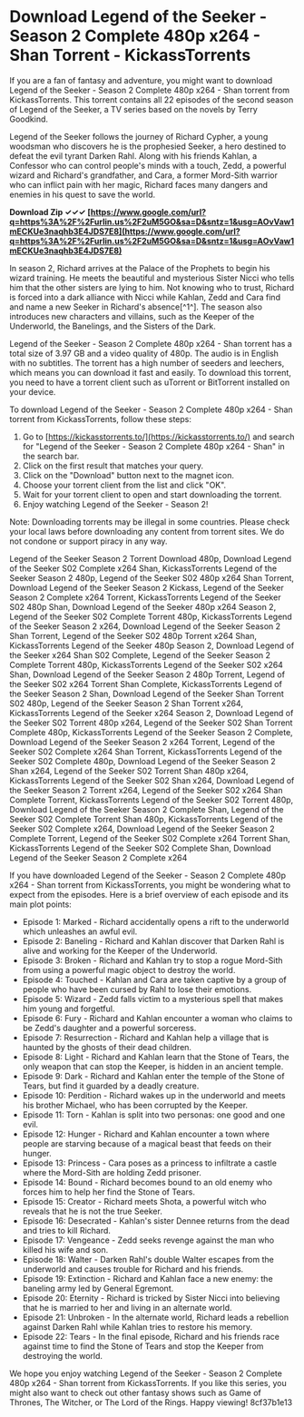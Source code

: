 # Download Legend of the Seeker - Season 2 Complete 480p x264 - Shan Torrent - KickassTorrents
 
If you are a fan of fantasy and adventure, you might want to download Legend of the Seeker - Season 2 Complete 480p x264 - Shan torrent from KickassTorrents. This torrent contains all 22 episodes of the second season of Legend of the Seeker, a TV series based on the novels by Terry Goodkind.
 
Legend of the Seeker follows the journey of Richard Cypher, a young woodsman who discovers he is the prophesied Seeker, a hero destined to defeat the evil tyrant Darken Rahl. Along with his friends Kahlan, a Confessor who can control people's minds with a touch, Zedd, a powerful wizard and Richard's grandfather, and Cara, a former Mord-Sith warrior who can inflict pain with her magic, Richard faces many dangers and enemies in his quest to save the world.
 
**Download Zip ✓✓✓ [https://www.google.com/url?q=https%3A%2F%2Furlin.us%2F2uM5GO&sa=D&sntz=1&usg=AOvVaw1mECKUe3naqhb3E4JDS7E8](https://www.google.com/url?q=https%3A%2F%2Furlin.us%2F2uM5GO&sa=D&sntz=1&usg=AOvVaw1mECKUe3naqhb3E4JDS7E8)**


 
In season 2, Richard arrives at the Palace of the Prophets to begin his wizard training. He meets the beautiful and mysterious Sister Nicci who tells him that the other sisters are lying to him. Not knowing who to trust, Richard is forced into a dark alliance with Nicci while Kahlan, Zedd and Cara find and name a new Seeker in Richard's absence[^1^]. The season also introduces new characters and villains, such as the Keeper of the Underworld, the Banelings, and the Sisters of the Dark.
 
Legend of the Seeker - Season 2 Complete 480p x264 - Shan torrent has a total size of 3.97 GB and a video quality of 480p. The audio is in English with no subtitles. The torrent has a high number of seeders and leechers, which means you can download it fast and easily. To download this torrent, you need to have a torrent client such as uTorrent or BitTorrent installed on your device.
 
To download Legend of the Seeker - Season 2 Complete 480p x264 - Shan torrent from KickassTorrents, follow these steps:
 
1. Go to [https://kickasstorrents.to/](https://kickasstorrents.to/) and search for "Legend of the Seeker - Season 2 Complete 480p x264 - Shan" in the search bar.
2. Click on the first result that matches your query.
3. Click on the "Download" button next to the magnet icon.
4. Choose your torrent client from the list and click "OK".
5. Wait for your torrent client to open and start downloading the torrent.
6. Enjoy watching Legend of the Seeker - Season 2!

Note: Downloading torrents may be illegal in some countries. Please check your local laws before downloading any content from torrent sites. We do not condone or support piracy in any way.
 
Legend of the Seeker Season 2 Torrent Download 480p,  Download Legend of the Seeker S02 Complete x264 Shan,  KickassTorrents Legend of the Seeker Season 2 480p,  Legend of the Seeker S02 480p x264 Shan Torrent,  Download Legend of the Seeker Season 2 Kickass,  Legend of the Seeker Season 2 Complete x264 Torrent,  KickassTorrents Legend of the Seeker S02 480p Shan,  Download Legend of the Seeker 480p x264 Season 2,  Legend of the Seeker S02 Complete Torrent 480p,  KickassTorrents Legend of the Seeker Season 2 x264,  Download Legend of the Seeker Season 2 Shan Torrent,  Legend of the Seeker S02 480p Torrent x264 Shan,  KickassTorrents Legend of the Seeker 480p Season 2,  Download Legend of the Seeker x264 Shan S02 Complete,  Legend of the Seeker Season 2 Complete Torrent 480p,  KickassTorrents Legend of the Seeker S02 x264 Shan,  Download Legend of the Seeker Season 2 480p Torrent,  Legend of the Seeker S02 x264 Torrent Shan Complete,  KickassTorrents Legend of the Seeker Season 2 Shan,  Download Legend of the Seeker Shan Torrent S02 480p,  Legend of the Seeker Season 2 Shan Torrent x264,  KickassTorrents Legend of the Seeker x264 Season 2,  Download Legend of the Seeker S02 Torrent 480p x264,  Legend of the Seeker S02 Shan Torrent Complete 480p,  KickassTorrents Legend of the Seeker Season 2 Complete,  Download Legend of the Seeker Season 2 x264 Torrent,  Legend of the Seeker S02 Complete x264 Shan Torrent,  KickassTorrents Legend of the Seeker S02 Complete 480p,  Download Legend of the Seeker Season 2 Shan x264,  Legend of the Seeker S02 Torrent Shan 480p x264,  KickassTorrents Legend of the Seeker S02 Shan x264,  Download Legend of the Seeker Season 2 Torrent x264,  Legend of the Seeker S02 x264 Shan Complete Torrent,  KickassTorrents Legend of the Seeker S02 Torrent 480p,  Download Legend of the Seeker Season 2 Complete Shan,  Legend of the Seeker S02 Complete Torrent Shan 480p,  KickassTorrents Legend of the Seeker S02 Complete x264,  Download Legend of the Seeker Season 2 Complete Torrent,  Legend of the Seeker S02 Complete x264 Torrent Shan,  KickassTorrents Legend of the Seeker S02 Complete Shan,  Download Legend of the Seeker Season 2 Complete x264

If you have downloaded Legend of the Seeker - Season 2 Complete 480p x264 - Shan torrent from KickassTorrents, you might be wondering what to expect from the episodes. Here is a brief overview of each episode and its main plot points:

- Episode 1: Marked - Richard accidentally opens a rift to the underworld which unleashes an awful evil.
- Episode 2: Baneling - Richard and Kahlan discover that Darken Rahl is alive and working for the Keeper of the Underworld.
- Episode 3: Broken - Richard and Kahlan try to stop a rogue Mord-Sith from using a powerful magic object to destroy the world.
- Episode 4: Touched - Kahlan and Cara are taken captive by a group of people who have been cursed by Rahl to lose their emotions.
- Episode 5: Wizard - Zedd falls victim to a mysterious spell that makes him young and forgetful.
- Episode 6: Fury - Richard and Kahlan encounter a woman who claims to be Zedd's daughter and a powerful sorceress.
- Episode 7: Resurrection - Richard and Kahlan help a village that is haunted by the ghosts of their dead children.
- Episode 8: Light - Richard and Kahlan learn that the Stone of Tears, the only weapon that can stop the Keeper, is hidden in an ancient temple.
- Episode 9: Dark - Richard and Kahlan enter the temple of the Stone of Tears, but find it guarded by a deadly creature.
- Episode 10: Perdition - Richard wakes up in the underworld and meets his brother Michael, who has been corrupted by the Keeper.
- Episode 11: Torn - Kahlan is split into two personas: one good and one evil.
- Episode 12: Hunger - Richard and Kahlan encounter a town where people are starving because of a magical beast that feeds on their hunger.
- Episode 13: Princess - Cara poses as a princess to infiltrate a castle where the Mord-Sith are holding Zedd prisoner.
- Episode 14: Bound - Richard becomes bound to an old enemy who forces him to help her find the Stone of Tears.
- Episode 15: Creator - Richard meets Shota, a powerful witch who reveals that he is not the true Seeker.
- Episode 16: Desecrated - Kahlan's sister Dennee returns from the dead and tries to kill Richard.
- Episode 17: Vengeance - Zedd seeks revenge against the man who killed his wife and son.
- Episode 18: Walter - Darken Rahl's double Walter escapes from the underworld and causes trouble for Richard and his friends.
- Episode 19: Extinction - Richard and Kahlan face a new enemy: the baneling army led by General Egremont.
- Episode 20: Eternity - Richard is tricked by Sister Nicci into believing that he is married to her and living in an alternate world.
- Episode 21: Unbroken - In the alternate world, Richard leads a rebellion against Darken Rahl while Kahlan tries to restore his memory.
- Episode 22: Tears - In the final episode, Richard and his friends race against time to find the Stone of Tears and stop the Keeper from destroying the world.

We hope you enjoy watching Legend of the Seeker - Season 2 Complete 480p x264 - Shan torrent from KickassTorrents. If you like this series, you might also want to check out other fantasy shows such as Game of Thrones, The Witcher, or The Lord of the Rings. Happy viewing!
 8cf37b1e13
 
